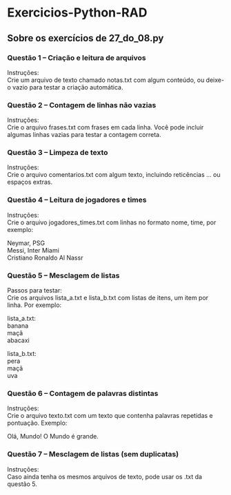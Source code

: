# Exercicios-Python-RAD

## Sobre os exercícios de 27_do_08.py

### Questão 1 – Criação e leitura de arquivos
Instruções:<br>
Crie um arquivo de texto chamado notas.txt com algum conteúdo, ou deixe-o vazio para testar a criação automática.

### Questão 2 – Contagem de linhas não vazias
Instruções:<br>
Crie o arquivo frases.txt com frases em cada linha. Você pode incluir algumas linhas vazias para testar a contagem correta.

### Questão 3 – Limpeza de texto
Instruções:<br>
Crie o arquivo comentarios.txt com algum texto, incluindo reticências ... ou espaços extras.

### Questão 4 – Leitura de jogadores e times
Instruções:<br>
Crie o arquivo jogadores_times.txt com linhas no formato nome, time, por exemplo:

Neymar, PSG<br>
Messi, Inter Miami<br>
Cristiano Ronaldo Al Nassr

### Questão 5 – Mesclagem de listas
Passos para testar:<br>
Crie os arquivos lista_a.txt e lista_b.txt com listas de itens, um item por linha. Por exemplo:

lista_a.txt:<br>
banana<br>
maçã<br>
abacaxi

lista_b.txt:<br>
pera<br>
maçã<br>
uva

### Questão 6 – Contagem de palavras distintas
Instruções:<br>
Crie o arquivo texto.txt com um texto que contenha palavras repetidas e pontuação. Exemplo:

Olá, Mundo! O Mundo é grande.

### Questão 7 – Mesclagem de listas (sem duplicatas)
Instruções:<br>
Caso ainda tenha os mesmos arquivos de texto, pode usar os .txt da questão 5.
